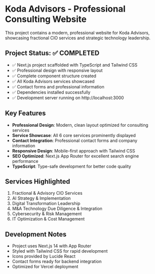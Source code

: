 # Koda Advisors - Professional Consulting Website

This project contains a modern, professional website for Koda Advisors, showcasing fractional CIO services and strategic technology leadership.

## Project Status: ✅ COMPLETED

- ✅ Next.js project scaffolded with TypeScript and Tailwind CSS
- ✅ Professional design with responsive layout  
- ✅ Complete component structure created
- ✅ All Koda Advisors services showcased
- ✅ Contact forms and professional information
- ✅ Dependencies installed successfully
- ✅ Development server running on http://localhost:3000

## Key Features

- **Professional Design**: Modern, clean layout optimized for consulting services
- **Service Showcase**: All 6 core services prominently displayed
- **Contact Integration**: Professional contact forms and company information
- **Responsive Design**: Mobile-first approach with Tailwind CSS
- **SEO Optimized**: Next.js App Router for excellent search engine performance
- **TypeScript**: Type-safe development for better code quality

## Services Highlighted

1. Fractional & Advisory CIO Services
2. AI Strategy & Implementation  
3. Digital Transformation Leadership
4. M&A Technology Due Diligence & Integration
5. Cybersecurity & Risk Management
6. IT Optimization & Cost Management

## Development Notes

- Project uses Next.js 14 with App Router
- Styled with Tailwind CSS for rapid development
- Icons provided by Lucide React
- Contact forms ready for backend integration
- Optimized for Vercel deployment
